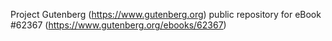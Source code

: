 Project Gutenberg (https://www.gutenberg.org) public repository for
eBook #62367 (https://www.gutenberg.org/ebooks/62367)
